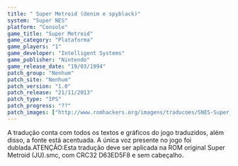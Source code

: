 ```yaml
---
title: " Super Metroid (denim e spyblack)"
system: "Super NES"
platform: "Console"
game_title: "Super Metroid"
game_category: "Plataforma"
game_players: "1"
game_developer: "Intelligent Systems"
game_publisher: "Nintendo"
game_release_date: "19/03/1994"
patch_group: "Nenhum"
patch_site: "Nenhum"
patch_version: "1.0"
patch_release: "21/11/2013"
patch_type: "IPS"
patch_progress: "??"
patch_images: ["http://www.romhackers.org/imagens/traducoes/SNES-Super_Metroid-denim-1.png","http://www.romhackers.org/imagens/traducoes/%5BSNES%5D%20Super%20Metroid%20-%20denim%20-%202.png","http://www.romhackers.org/imagens/traducoes/%5BSNES%5D%20Super%20Metroid%20-%20denim%20-%203.png"]
---
```

A tradução conta com todos os textos e gráficos do jogo traduzidos, além disso, a fonte está acentuada. A única voz presente no jogo foi dublada.ATENÇÃO:Esta tradução deve ser aplicada na ROM original Super Metroid (JU).smc, com CRC32 D63ED5F8 e sem cabeçalho.